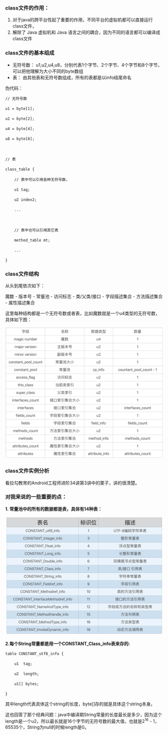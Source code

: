 ### class文件的作用：

1. 对于java的跨平台性起了重要的作用，不同平台的虚拟机都可以直接运行class文件，
2. 解除了 Java 虚拟机和 Java 语言之间的耦合，因为不同的语言都可以编译成class文件

### class文件的基本组成

- 无符号数： u1,u2,u4,u8，分别代表1个字节、2个字节、4个字节和8个字节，可以把他理解为大小不同的byte数组
- 表： 由其他表和无符号数组成，所有的表都是以info结尾命名

伪代码：

```
// 无符号数

u1 = byte[1];

u2 = byte[2];

u4 = byte[4];

u8 = byte[8];



// 表

class_table {

    // 表中可以引用各种无符号数，

    u1 tag;

    u2 index2;

    ...



    // 表中也可以引用其它表

    method_table mt;

    ...

}
```

### class文件结构

从头到尾依次如下：

魔数 - 版本号 - 常量池 - 访问标志 - 类/父类/接口 - 字段描述集合 - 方法描述集合 - 属性描述集合

这里每种结构都是一个无符号数或者表，比如魔数就是一个u4类型的无符号数，具体如下图：

![img](pictures/Cgq2xl6DCV2AehqNAAD5VToVKKE770.png)

### class文件实例分析

看拉勾教育的Android工程师进阶34讲第3讲中的栗子，讲的很清楚。

### 对我来说的一些重要的点：

**1. 常量池中的所有的数据都是表，具体有14种表：**

![img](pictures/Cgq2xl6DCV6AcrLKAAIl1RRQwuM068.png)

**2.每个String常量都是用一个CONSTANT_Class_info表来存的:**

```
table CONSTANT_utf8_info {

    u1  tag;

    u2  length;

    u1[] bytes;

}
```

其中length代表具体这个string的长度，byte[]存的就是具体这个string本身。

这也回答了那个经典问题：java中编译期String常量的长度最长是多少，因为这个length是一个u2，所以最长就是16个字节的无符号数的最大值，也就是2<sup>16</sup> - 1，65535个，String为null的时候length是0。